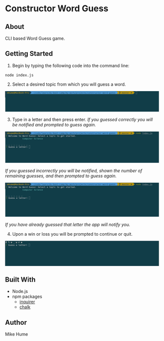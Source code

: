 # Constructor Word Guess

## About
CLI based Word Guess game.

## Getting Started
1. Begin by typing the following code into the command line:
```
node index.js
```

2. Select a desired topic from which you will guess a word.

![](gifs/topic.gif)

3. Type in a letter and then press enter.
*If you guessed correctly you will be notified and prompted to guess again.*

![](gifs/correct.gif)

*If you guessed incorrectly you will be notified, shown the number of remaining guesses, and then prompted to guess again.*

![](gifs/incorrect.gif)

*If you have already guessed that letter the app will notify you.*

4. Upon a win or loss you will be prompted to continue or quit.

![](gifs/win.gif)

## Built With
*   Node.js
*   npm packages
    * [inquirer](https://www.npmjs.com/package/inquirer)
    * [chalk](https://www.npmjs.com/package/chalk)


## Author
Mike Hume